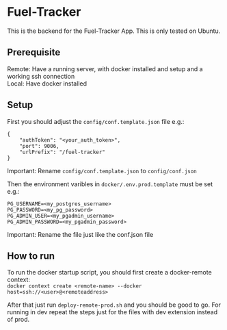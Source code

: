 # Fuel-Tracker
This is the backend for the Fuel-Tracker App. This is only tested on Ubuntu.
## Prerequisite
Remote: Have a running server, with docker installed and setup and a working ssh connection<br>
Local: Have docker installed
## Setup
First you should adjust the `config/conf.template.json` file e.g.:
```
{
    "authToken": "<your_auth_token>",
    "port": 9006,
    "urlPrefix": "/fuel-tracker"
}
```
Important: Rename `config/conf.template.json` to `config/conf.json`

Then the environment varibles in `docker/.env.prod.template` must be set e.g.:
```
PG_USERNAME=<my_postgres_username>
PG_PASSWORD=<my_pg_password>
PG_ADMIN_USER=<my_pgadmin_username>
PG_ADMIN_PASSWORD=<my_pgadmin_password>
```
Important: Rename the file just like the conf.json file

## How to run
To run the docker startup script, you should first create a docker-remote context:<br>
`docker context create <remote-name> ‐‐docker host=ssh://<user>@<remoteaddress>`

After that just run `deploy-remote-prod.sh` and you should be good to go.
For running in dev repeat the steps just for the files with dev extension instead of prod.
